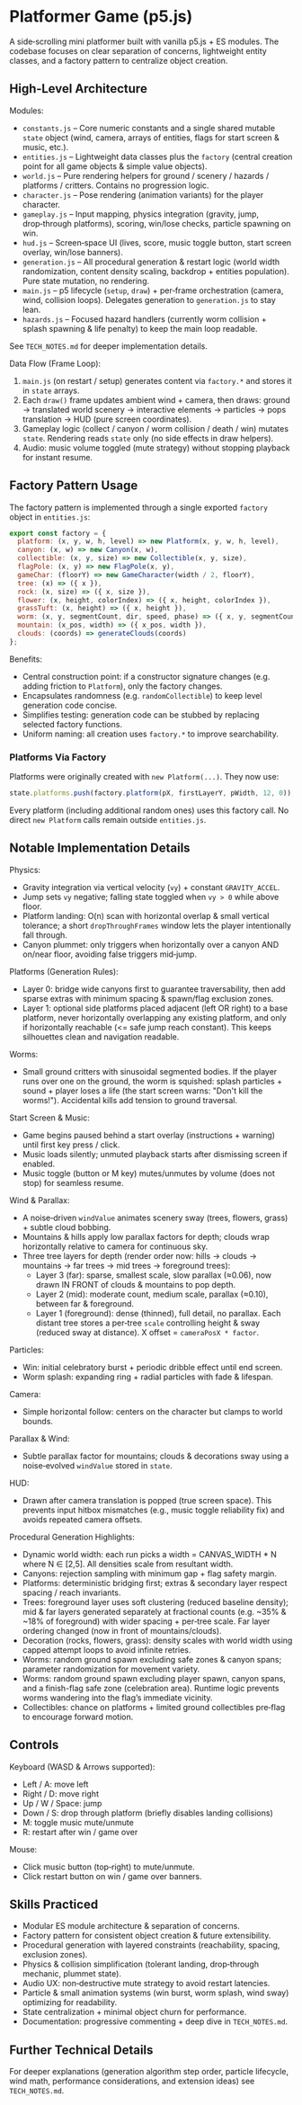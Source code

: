 # Platformer Game (p5.js)

A side‑scrolling mini platformer built with vanilla p5.js + ES modules. The codebase focuses on clear separation of concerns, lightweight entity classes, and a factory pattern to centralize object creation.

## High‑Level Architecture

Modules:
- `constants.js` – Core numeric constants and a single shared mutable `state` object (wind, camera, arrays of entities, flags for start screen & music, etc.).
- `entities.js` – Lightweight data classes plus the `factory` (central creation point for all game objects & simple value objects).
- `world.js` – Pure rendering helpers for ground / scenery / hazards / platforms / critters. Contains no progression logic.
- `character.js` – Pose rendering (animation variants) for the player character.
- `gameplay.js` – Input mapping, physics integration (gravity, jump, drop‑through platforms), scoring, win/lose checks, particle spawning on win.
- `hud.js` – Screen‑space UI (lives, score, music toggle button, start screen overlay, win/lose banners).
- `generation.js` – All procedural generation & restart logic (world width randomization, content density scaling, backdrop + entities population). Pure state mutation, no rendering.
- `main.js` – p5 lifecycle (`setup`, `draw`) + per‑frame orchestration (camera, wind, collision loops). Delegates generation to `generation.js` to stay lean.
- `hazards.js` – Focused hazard handlers (currently worm collision + splash spawning & life penalty) to keep the main loop readable.

See `TECH_NOTES.md` for deeper implementation details.

Data Flow (Frame Loop):
1. `main.js` (on restart / setup) generates content via `factory.*` and stores it in `state` arrays.
2. Each `draw()` frame updates ambient wind + camera, then draws: ground -> translated world scenery -> interactive elements -> particles -> pops translation -> HUD (pure screen coordinates).
3. Gameplay logic (collect / canyon / worm collision / death / win) mutates `state`. Rendering reads `state` only (no side effects in draw helpers).
4. Audio: music volume toggled (mute strategy) without stopping playback for instant resume.

## Factory Pattern Usage

The factory pattern is implemented through a single exported `factory` object in `entities.js`:
```js
export const factory = {
  platform: (x, y, w, h, level) => new Platform(x, y, w, h, level),
  canyon: (x, w) => new Canyon(x, w),
  collectible: (x, y, size) => new Collectible(x, y, size),
  flagPole: (x, y) => new FlagPole(x, y),
  gameChar: (floorY) => new GameCharacter(width / 2, floorY),
  tree: (x) => ({ x }),
  rock: (x, size) => ({ x, size }),
  flower: (x, height, colorIndex) => ({ x, height, colorIndex }),
  grassTuft: (x, height) => ({ x, height }),
  worm: (x, y, segmentCount, dir, speed, phase) => ({ x, y, segmentCount, dir, speed, phase }),
  mountain: (x_pos, width) => ({ x_pos, width }),
  clouds: (coords) => generateClouds(coords)
};
```
Benefits:
- Central construction point: if a constructor signature changes (e.g. adding friction to `Platform`), only the factory changes.
- Encapsulates randomness (e.g. `randomCollectible`) to keep level generation code concise.
- Simplifies testing: generation code can be stubbed by replacing selected factory functions.
- Uniform naming: all creation uses `factory.*` to improve searchability.

### Platforms Via Factory
Platforms were originally created with `new Platform(...)`. They now use:
```js
state.platforms.push(factory.platform(pX, firstLayerY, pWidth, 12, 0));
```
Every platform (including additional random ones) uses this factory call. No direct `new Platform` calls remain outside `entities.js`.

## Notable Implementation Details

Physics:
- Gravity integration via vertical velocity (`vy`) + constant `GRAVITY_ACCEL`.
- Jump sets `vy` negative; falling state toggled when `vy > 0` while above floor.
- Platform landing: O(n) scan with horizontal overlap & small vertical tolerance; a short `dropThroughFrames` window lets the player intentionally fall through.
- Canyon plummet: only triggers when horizontally over a canyon AND on/near floor, avoiding false triggers mid‑jump.

Platforms (Generation Rules):
- Layer 0: bridge wide canyons first to guarantee traversability, then add sparse extras with minimum spacing & spawn/flag exclusion zones.
- Layer 1: optional side platforms placed adjacent (left OR right) to a base platform, never horizontally overlapping any existing platform, and only if horizontally reachable (<= safe jump reach constant). This keeps silhouettes clean and navigation readable.

Worms:
- Small ground critters with sinusoidal segmented bodies. If the player runs over one on the ground, the worm is squished: splash particles + sound + player loses a life (the start screen warns: "Don't kill the worms!"). Accidental kills add tension to ground traversal.

Start Screen & Music:
- Game begins paused behind a start overlay (instructions + warning) until first key press / click.
- Music loads silently; unmuted playback starts after dismissing screen if enabled.
- Music toggle (button or M key) mutes/unmutes by volume (does not stop) for seamless resume.

Wind & Parallax:
- A noise‑driven `windValue` animates scenery sway (trees, flowers, grass) + subtle cloud bobbing.
- Mountains & hills apply low parallax factors for depth; clouds wrap horizontally relative to camera for continuous sky.
 - Three tree layers for depth (render order now: hills → clouds → mountains → far trees → mid trees → foreground trees):
   - Layer 3 (far): sparse, smallest scale, slow parallax (≈0.06), now drawn IN FRONT of clouds & mountains to pop depth.
   - Layer 2 (mid): moderate count, medium scale, parallax (≈0.10), between far & foreground.
   - Layer 1 (foreground): dense (thinned), full detail, no parallax.
   Each distant tree stores a per‑tree `scale` controlling height & sway (reduced sway at distance). X offset = `cameraPosX * factor`.

Particles:
- Win: initial celebratory burst + periodic dribble effect until end screen.
- Worm splash: expanding ring + radial particles with fade & lifespan.

Camera:
- Simple horizontal follow: centers on the character but clamps to world bounds.

Parallax & Wind:
- Subtle parallax factor for mountains; clouds & decorations sway using a noise‑evolved `windValue` stored in `state`.

HUD:
- Drawn after camera translation is popped (true screen space). This prevents input hitbox mismatches (e.g., music toggle reliability fix) and avoids repeated camera offsets.

Procedural Generation Highlights:
- Dynamic world width: each run picks a width = CANVAS_WIDTH * N where N ∈ [2,5]. All densities scale from resultant width.
- Canyons: rejection sampling with minimum gap + flag safety margin.
- Platforms: deterministic bridging first; extras & secondary layer respect spacing / reach invariants.
- Trees: foreground layer uses soft clustering (reduced baseline density); mid & far layers generated separately at fractional counts (e.g. ~35% & ~18% of foreground) with wider spacing + per‑tree scale. Far layer ordering changed (now in front of mountains/clouds).
- Decoration (rocks, flowers, grass): density scales with world width using capped attempt loops to avoid infinite retries.
- Worms: random ground spawn excluding safe zones & canyon spans; parameter randomization for movement variety.
 - Worms: random ground spawn excluding player spawn, canyon spans, and a finish-flag safe zone (celebration area). Runtime logic prevents worms wandering into the flag’s immediate vicinity.
- Collectibles: chance on platforms + limited ground collectibles pre‑flag to encourage forward motion.

## Controls
Keyboard (WASD & Arrows supported):
- Left / A: move left
- Right / D: move right
- Up / W / Space: jump
- Down / S: drop through platform (briefly disables landing collisions)
- M: toggle music mute/unmute
- R: restart after win / game over

Mouse:
- Click music button (top‑right) to mute/unmute.
- Click restart button on win / game over banners.

## Skills Practiced
- Modular ES module architecture & separation of concerns.
- Factory pattern for consistent object creation & future extensibility.
- Procedural generation with layered constraints (reachability, spacing, exclusion zones).
- Physics & collision simplification (tolerant landing, drop‑through mechanic, plummet state).
- Audio UX: non‑destructive mute strategy to avoid restart latencies.
- Particle & small animation systems (win burst, worm splash, wind sway) optimizing for readability.
- State centralization + minimal object churn for performance.
- Documentation: progressive commenting + deep dive in `TECH_NOTES.md`.

## Further Technical Details
For deeper explanations (generation algorithm step order, particle lifecycle, wind math, performance considerations, and extension ideas) see `TECH_NOTES.md`.